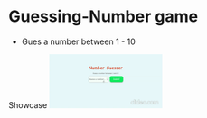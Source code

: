 # Guessing-Number game
* Gues a number between 1 - 10 

Showcase 
<img width=200px src="showcase.gif">
